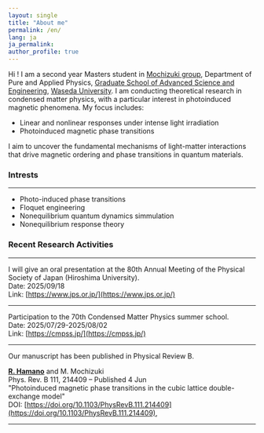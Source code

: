 ```yaml
---
layout: single
title: "About me"
permalink: /en/
lang: ja
ja_permalink:
author_profile: true
---
```


Hi ! I am a second year Masters student in [Mochizuki group](https://mochizuki.w.waseda.jp/), Department of Pure and Applied Physics, [Graduate School of Advanced Science and Engineering](https://www.ase.sci.waseda.ac.jp/english/departments/), [Waseda University](https://www.waseda.jp/top/en/). I am conducting theoretical research in condensed matter physics, with a particular interest in photoinduced magnetic phenomena.
My focus includes:

- Linear and nonlinear responses under intense light irradiation
- Photoinduced magnetic phase transitions

I aim to uncover the fundamental mechanisms of light-matter interactions that drive magnetic ordering and phase transitions in quantum materials.

### Intrests
-----
- Photo-induced phase transitions
- Floquet engineering
- Nonequilibrium quantum dynamics simmulation
- Nonequilibrium response theory


### Recent Research Activities

------
I will give an oral presentation at the 80th Annual Meeting of the Physical Society of Japan (Hiroshima University).        
Date: 2025/09/18    
Link: [https://www.jps.or.jp/](https://www.jps.or.jp/)

------
Participation to the 70th Condensed Matter Physics summer school.     
Date: 2025/07/29-2025/08/02  
Link: [https://cmpss.jp/](https://cmpss.jp/)

------
Our manuscript has been published in Physical Review B.  

**<u>R. Hamano</u>** and M. Mochizuki    
Phys. Rev. B 111, 214409 – Published 4 Jun  
"Photoinduced magnetic phase transitions in the cubic lattice double-exchange model"    
DOI: [https://doi.org/10.1103/PhysRevB.111.214409](https://doi.org/10.1103/PhysRevB.111.214409),

------


